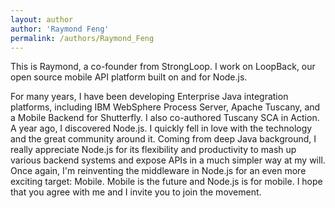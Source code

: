 ```yaml
---
layout: author
author: 'Raymond Feng'
permalink: /authors/Raymond_Feng
---
```


This is Raymond, a co-founder from StrongLoop. I work on LoopBack, our open source mobile API platform built on and for Node.js.

For many years, I have been developing Enterprise Java integration platforms, including IBM WebSphere Process Server, Apache Tuscany, and a Mobile Backend for Shutterfly. I also co-authored Tuscany SCA in Action. A year ago, I discovered Node.js. I quickly fell in love with the technology and the great community around it. Coming from deep Java background, I really appreciate Node.js for its flexibility and productivity to mash up various backend systems and expose APIs in a much simpler way at my will. Once again, I'm reinventing the middleware in Node.js for an even more exciting target: Mobile. Mobile is the future and Node.js is for mobile. I hope that you agree with me and I invite you to join the movement.